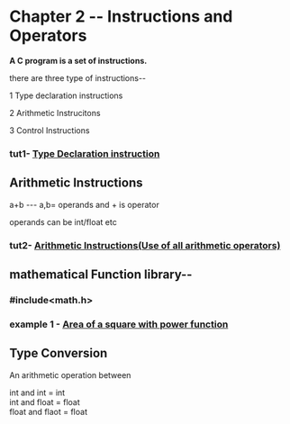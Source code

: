 # Chapter 2 -- Instructions and Operators
<strong>A C program is a set of instructions.</strong>

there are three type of instructions--

1 Type declaration instructions

2 Arithmetic Instrucitons

3 Control Instructions

### tut1- <a href="ins.c">Type Declaration instruction</a>

## Arithmetic Instructions

a+b --- a,b= operands and + is operator

operands can be int/float etc

### tut2- <a href="ins2.c">Arithmetic Instructions(Use of all arithmetic operators)</a>

## mathematical Function library-- 

### #include<math.h> 

### example 1 - <a href="pow.c">Area of a square with power function</a>

## Type Conversion
An arithmetic operation between 

int and int = int<br>
int and float = float<br>
float and flaot = float


